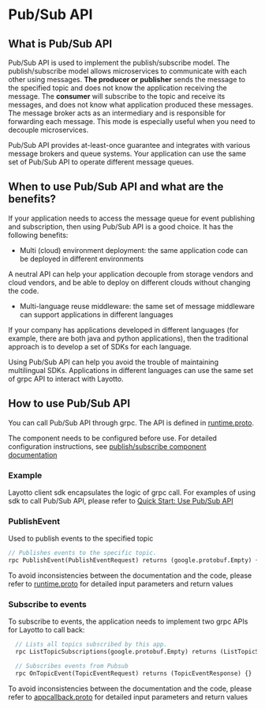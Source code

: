 # Pub/Sub API
## What is Pub/Sub API
Pub/Sub API is used to implement the publish/subscribe model. The publish/subscribe model allows microservices to communicate with each other using messages. **The producer or publisher** sends the message to the specified topic and does not know the application receiving the message. The **consumer** will subscribe to the topic and receive its messages, and does not know what application produced these messages. The message broker acts as an intermediary and is responsible for forwarding each message. This mode is especially useful when you need to decouple microservices.

Pub/Sub API provides at-least-once guarantee and integrates with various message brokers and queue systems. Your application can use the same set of Pub/Sub API to operate different message queues.
## When to use Pub/Sub API and what are the benefits?
If your application needs to access the message queue for event publishing and subscription, then using Pub/Sub API is a good choice. It has the following benefits:

- Multi (cloud) environment deployment: the same application code can be deployed in different environments

A neutral API can help your application decouple from storage vendors and cloud vendors, and be able to deploy on different clouds without changing the code.

- Multi-language reuse middleware: the same set of message middleware can support applications in different languages

If your company has applications developed in different languages (for example, there are both java and python applications), then the traditional approach is to develop a set of SDKs for each language.

Using Pub/Sub API can help you avoid the trouble of maintaining multilingual SDKs. Applications in different languages can use the same set of grpc API to interact with Layotto.

## How to use Pub/Sub API
You can call Pub/Sub API through grpc. The API is defined in [runtime.proto](https://github.com/mosn/layotto/blob/main/spec/proto/runtime/v1/runtime.proto).

The component needs to be configured before use. For detailed configuration instructions, see [publish/subscribe component documentation](component_specs/pubsub/common.md)

### Example
Layotto client sdk encapsulates the logic of grpc call. For examples of using sdk to call Pub/Sub API, please refer to [Quick Start: Use Pub/Sub API](start/pubsub/start.md)

### PublishEvent
Used to publish events to the specified topic

```protobuf
// Publishes events to the specific topic.
rpc PublishEvent(PublishEventRequest) returns (google.protobuf.Empty) {}
```

To avoid inconsistencies between the documentation and the code, please refer to [runtime.proto](https://github.com/mosn/layotto/blob/main/spec/proto/runtime/v1/runtime.proto) for detailed input parameters and return values

### Subscribe to events
To subscribe to events, the application needs to implement two grpc APIs for Layotto to call back:


```protobuf
  // Lists all topics subscribed by this app.
  rpc ListTopicSubscriptions(google.protobuf.Empty) returns (ListTopicSubscriptionsResponse) {}

  // Subscribes events from Pubsub
  rpc OnTopicEvent(TopicEventRequest) returns (TopicEventResponse) {}

```

To avoid inconsistencies between the documentation and the code, please refer to [appcallback.proto](https://github.com/mosn/layotto/blob/main/spec/proto/runtime/v1/appcallback.proto) for detailed input parameters and return values